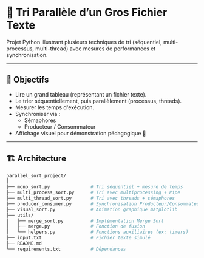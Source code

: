 # 🧠 Tri Parallèle d’un Gros Fichier Texte

Projet Python illustrant plusieurs techniques de tri (séquentiel, multi-processus, multi-thread) avec mesures de performances et synchronisation.

---

## 🚀 Objectifs

- Lire un grand tableau (représentant un fichier texte).
- Le trier séquentiellement, puis parallèlement (processus, threads).
- Mesurer les temps d'exécution.
- Synchroniser via :
  - Sémaphores
  - Producteur / Consommateur
- Affichage visuel pour démonstration pédagogique 🎥

---

## 🏗️ Architecture

```bash
parallel_sort_project/
│
├── mono_sort.py               # Tri séquentiel + mesure de temps
├── multi_process_sort.py      # Tri avec multiprocessing + Pipe
├── multi_thread_sort.py       # Tri avec threads + sémaphores
├── producer_consumer.py       # Synchronisation Producteur/Consommateur
├── visual_sort.py             # Animation graphique matplotlib
├── utils/
│   ├── merge_sort.py          # Implémentation Merge Sort
│   ├── merge.py               # Fonction de fusion
│   └── helpers.py             # Fonctions auxiliaires (ex: timers)
├── input.txt                  # Fichier texte simulé
├── README.md
└── requirements.txt           # Dépendances
